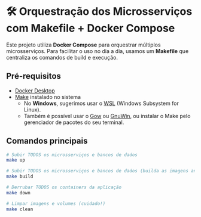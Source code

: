 # 🛠️ Orquestração dos Microsserviços com Makefile + Docker Compose

Este projeto utiliza **Docker Compose** para orquestrar múltiplos microsserviços. Para facilitar o uso no dia a dia, usamos um **Makefile** que centraliza os comandos de build e execução.

## Pré-requisitos

- [Docker Desktop](https://www.docker.com/products/docker-desktop/)
- [Make](https://www.gnu.org/software/make/) instalado no sistema
    - No **Windows**, sugerimos usar o [WSL](https://learn.microsoft.com/pt-br/windows/wsl/) (Windows Subsystem for Linux).
    - Também é possível usar o [Gow](https://github.com/bmatzelle/gow) ou [GnuWin](http://gnuwin32.sourceforge.net/packages/make.htm), ou instalar o Make pelo gerenciador de pacotes do seu terminal.

## Comandos principais

```sh
# Subir TODOS os microsserviços e bancos de dados
make up

# Subir TODOS os microsserviços e bancos de dados (builda as imagens antes)
make build

# Derrubar TODOS os containers da aplicação
make down

# Limpar imagens e volumes (cuidado!)
make clean

